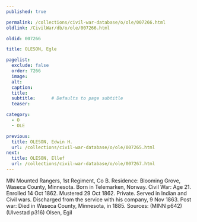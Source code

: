 ```yaml
---
published: true

permalink: /collections/civil-war-database/o/ole/007266.html
oldlink: /CivilWar/db/o/ole/007266.html

oldid: 007266

title: OLESON, Egle

pagelist:
  exclude: false
  order: 7266
  image: 
  alt:
  caption:
  title:
  subtitle:      # Defaults to page subtitle
  teaser:

category: 
  - O 
  - OLE

previous:
  title: OLESON, Edwin H.
  url: /collections/civil-war-database/o/ole/007265.html  
next:
  title: OLESON, Ellef
  url: /collections/civil-war-database/o/ole/007267.html   
---
```

MN Mounted Rangers, 1st Regiment, Co B. Residence: Blooming Grove, Waseca County, Minnesota. Born in Telemarken, Norway. Civil War: Age 21. Enrolled 14 Oct 1862. Mustered 29 Oct 1862. Private. Served in Indian and Civil wars. Discharged from the service with his company, 9 Nov 1863. Post war: Died in Waseca County, Minnesota, in 1885. Sources: (MINN p642) (Ulvestad p316) &#147;Olsen, Egil&#148;